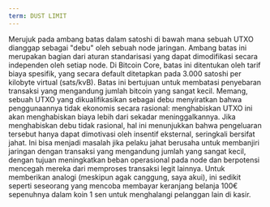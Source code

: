 ```yaml
---
term: DUST LIMIT
---
```


Merujuk pada ambang batas dalam satoshi di bawah mana sebuah UTXO dianggap sebagai "debu" oleh sebuah node jaringan. Ambang batas ini merupakan bagian dari aturan standarisasi yang dapat dimodifikasi secara independen oleh setiap node. Di Bitcoin Core, batas ini ditentukan oleh tarif biaya spesifik, yang secara default ditetapkan pada 3.000 satoshi per kilobyte virtual (sats/kvB). Batas ini bertujuan untuk membatasi penyebaran transaksi yang mengandung jumlah bitcoin yang sangat kecil. Memang, sebuah UTXO yang dikualifikasikan sebagai debu menyiratkan bahwa penggunaannya tidak ekonomis secara rasional: menghabiskan UTXO ini akan menghabiskan biaya lebih dari sekadar meninggalkannya. Jika menghabiskan debu tidak rasional, hal ini menunjukkan bahwa pengeluaran tersebut hanya dapat dimotivasi oleh insentif eksternal, seringkali bersifat jahat. Ini bisa menjadi masalah jika pelaku jahat berusaha untuk membanjiri jaringan dengan transaksi yang mengandung jumlah yang sangat kecil, dengan tujuan meningkatkan beban operasional pada node dan berpotensi mencegah mereka dari memproses transaksi legit lainnya. Untuk memberikan analogi (meskipun agak canggung, saya akui), ini sedikit seperti seseorang yang mencoba membayar keranjang belanja 100€ sepenuhnya dalam koin 1 sen untuk menghalangi pelanggan lain di kasir.